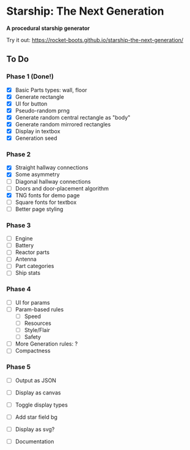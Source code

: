 # Starship: The Next Generation
**A procedural starship generator**

Try it out: https://rocket-boots.github.io/starship-the-next-generation/

## To Do

### Phase 1 (Done!)

- [x] Basic Parts types: wall, floor
- [x] Generate rectangle
- [x] UI for button
- [x] Pseudo-random prng
- [x] Generate random central rectangle as "body"
- [x] Generate random mirrored rectangles
- [x] Display in textbox
- [x] Generation seed

### Phase 2

- [x] Straight hallway connections
- [x] Some asymmetry
- [ ] Diagonal hallway connections
- [ ] Doors and door-placement algorithm
- [x] TNG fonts for demo page
- [ ] Square fonts for textbox
- [ ] Better page styling

### Phase 3

- [ ] Engine
- [ ] Battery
- [ ] Reactor parts
- [ ] Antenna
- [ ] Part categories
- [ ] Ship stats

### Phase 4

- [ ] UI for params
- [ ] Param-based rules
   - [ ] Speed
   - [ ] Resources
   - [ ] Style/Flair
   - [ ] Safety
- [ ] More Generation rules: ?
- [ ] Compactness

### Phase 5

- [ ] Output as JSON
- [ ] Display as canvas
- [ ] Toggle display types
- [ ] Add star field bg
- [ ] Display as svg?
- [ ] Documentation

